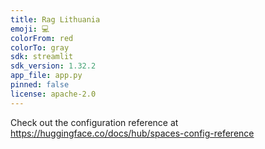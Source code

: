 ```yaml
---
title: Rag Lithuania
emoji: 💻
colorFrom: red
colorTo: gray
sdk: streamlit
sdk_version: 1.32.2
app_file: app.py
pinned: false
license: apache-2.0
---
```


Check out the configuration reference at https://huggingface.co/docs/hub/spaces-config-reference
